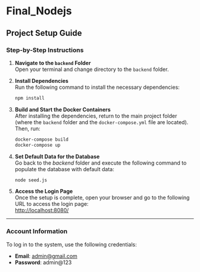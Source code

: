 # Final_Nodejs

## Project Setup Guide

### Step-by-Step Instructions

1. **Navigate to the `backend` Folder**  
   Open your terminal and change directory to the `backend` folder.

2. **Install Dependencies**  
   Run the following command to install the necessary dependencies:
   ```bash
   npm install
   ```

3. **Build and Start the Docker Containers**  
   After installing the dependencies, return to the main project folder (where the `backend` folder and the `docker-compose.yml` file are located). Then, run:
   ```bash
   docker-compose build
   docker-compose up
   ```

4. **Set Default Data for the Database**  
   Go back to the *backend* folder and execute the following command to populate the database with default data:
   ```bash
   node seed.js
   ```

5. **Access the Login Page**  
   Once the setup is complete, open your browser and go to the following URL to access the login page:  
   [http://localhost:8080/](http://localhost:8080/)

---

### Account Information

To log in to the system, use the following credentials:

- **Email**: admin@gmail.com
- **Password**: admin@123
